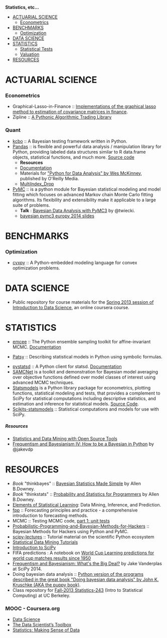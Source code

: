**Statistics, etc...**

- [ACTUARIAL SCIENCE](#actuarial-science)
   * [Econometrics](#econometrics) 
- [BENCHMARKS](#benchmarks)
   * [Optimization](#optimization)
- [DATA SCIENCE](#data-science)
- [STATISTICS](#statistics)
   * [Statistical Tests](#stat-tests)
   * [Valuation](#valuation)
- [RESOURCES](#mooc)


# ACTUARIAL SCIENCE 
### Econometrics 
* Graphical-Lasso-in-Finance :: [Implementations of the graphical lasso method to estimation of covariance matrices in finance](https://github.com/CamDavidsonPilon/Graphical-Lasso-in-Finance).
* Zipline :: [A Pythonic Algorithmic Trading Library](https://github.com/quantopian/zipline)

### Quant
- [kcbo](https://github.com/HHammond/kcbo) :: A Bayesian testing framework written in Python. 
- [Pandas](http://pandas.pydata.org/) :: is flexible and powerful data analysis / manipulation library for Python, providing labeled data structures similar to R data.frame objects, statistical functions, and much more. [Source code](https://github.com/pydata/pandas)
   * __Resources__
   * [Documentation](http://pandas.pydata.org/pandas-docs/)
   * Materials for ["Python for Data Analysis" by Wes McKinney](https://github.com/pydata/pydata-book), published by O'Reilly Media.
   * [MultiIndex_Drop](https://www.wakari.io/sharing/bundle/quasiben_tr/MultiIndex_Drop)
- [PyMC](https://github.com/pymc-devs/pymc) :: is a python module for Bayesian statistical modeling and model fitting which focuses on advanced Markov chain Monte Carlo fitting algorithms. Its flexibility and extensibility make it applicable to a large suite of problems.
   - __Talk__ : [Bayesian Data Analysis with PyMC3](https://github.com/twiecki/pymc3_talk) by @twiecki.
   - [bayesian pymc3 europy 2014 slides](http://twiecki.github.io/bayesian_pymc3_europy_ab.slides.html#/)


# BENCHMARKS
### Optimization
- [cvxpy](https://github.com/cvxgrp/cvxpy) :: A Python-embedded modeling language for convex optimization problems.


# DATA SCIENCE
- Public repository for course materials for the [Spring 2013 session of Introduction to Data Science](https://github.com/uwescience/datasci_course_materials), an online coursera course.


# STATISTICS
- [emcee](http://dan.iel.fm/emcee) :: The Python ensemble sampling toolkit for affine-invariant MCMC. [Documentation](https://github.com/dfm/emcee)
* [Patsy](https://github.com/pydata/patsy) :: Describing statistical models in Python using symbolic formulas.
- [pystatsd](https://github.com/jsocol/pystatsd) :: A Python client for statsd. [Documentation](http://statsd.readthedocs.org/en/latest/index.html)
- [SAMCNet](https://github.com/binarybana/samcnet) is a toolkit and demonstration for Bayesian model averaging over objective functions defined over model classes of interest using advanced MCMC techniques.
- [Statsmodels](http://statsmodels.sourceforge.net) is a Python library package for econometrics, plotting functions, statistical modeling and tests, that provides a complement to SciPy for statistical computations including descriptive statistics, and estimation and inference for statistical models. [Source Code](https://github.com/statsmodels/statsmodels).
- [Scikits-statsmodels](http://scikits.appspot.com/statsmodels) :: Statistical computations and models for use with SciPy. 

##### Resources
- [Statistics and Data Mining with Open Source Tools](http://oswco.com/2013/mar/14/statistics-and-data-mining-open-source-tools/)
- [Frequentism and Bayesianism IV: How to be a Bayesian in Python](http://jakevdp.github.io/blog/2014/06/14/frequentism-and-bayesianism-4-bayesian-in-python/) by @jakevdp


# RESOURCES
- _Book_ "thinkbayes" :: [Bayesian Statistics Made Simple](http://www.greenteapress.com/thinkbayes/) by Allen B.Downey.
- _Book_ "thinkstats" :: [Probability and Statistics for Programmers](http://greenteapress.com/thinkstats/) by Allen B.Downey.
- [Elements of Statistical Learning](http://statweb.stanford.edu/~tibs/ElemStatLearn/): Data Mining, Inference, and Prediction.
- [fpp](https://www.otexts.org/fpp/) :: Forecasting principles and practice - a comprehensive introduction to forecasting methods.
- MCMC :: Testing MCMC code, [part 1: unit tests](https://hips.seas.harvard.edu/blog/2013/05/20/testing-mcmc-code-part-1-unit-tests/)
- [Probabilistic-Programming-and-Bayesian-Methods-for-Hackers](https://github.com/CamDavidsonPilon/Probabilistic-Programming-and-Bayesian-Methods-for-Hackers) :: Bayesian Methods for Hackers using Python and PyMC.
- [scipy-lectures](http://scipy-lectures.github.io) :: Tutorial material on the scientific Python ecosystem
- [Statistical Data Mining Tutorials](http://www.autonlab.org/tutorials/)
- [Introduction to SciPy](http://www.johndcook.com/blog/2013/03/29/new-introduction-to-scipy/)
- FIFA predictions : A notebook on [World Cup Learning predictions for world cup matches results since 1950](http://nbviewer.ipython.org/github/fisadev/world_cup_learning/blob/master/learn.ipynb)
- [Frequentism and Bayesianism: What's the Big Deal?](https://speakerdeck.com/jakevdp/frequentism-and-bayesianism-whats-the-big-deal-scipy-2014) by Jake Vanderplas at SciPy 2014.
- Doing bayesian data analysis :: [Python version of the programs described in the great book "Doing bayesian data analysis" by John K. Kruschke (AKA the puppy book)](https://github.com/aloctavodia/Doing_bayesian_data_analysis).
- Class repository for [Fall-2013 Statistics-243](https://github.com/paciorek/stat243-fall-2013) (Intro to Statistical Computing) at UC Berkeley.

### MOOC - Coursera.org   
- [Data Science](https://www.coursera.org/specialization/jhudatascience/1)
- [The Data Scientist’s Toolbox](https://www.coursera.org/course/datascitoolbox)
- [Statistics: Making Sense of Data](https://www.coursera.org/course/introstats)

